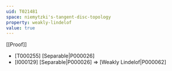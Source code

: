```yaml
---
uid: T021481
space: niemytzki's-tangent-disc-topology
property: weakly-lindelof
value: true
---
```

[[Proof]]

* [T000255] [Separable|P000026]
* [I000129] [Separable|P000026] => [Weakly Lindelof|P000062]


